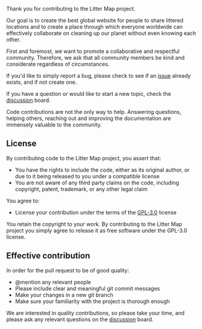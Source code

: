 Thank you for contributing to the Litter Map project.

Our goal is to create the best global website for people to share littered locations and to create a place through which everyone worldwide can effectively collaborate on cleaning up our planet without even knowing each other.

First and foremost, we want to promote a collaborative and respectful community. Therefore, we ask that all community members be kind and considerate regardless of circumstances. 

If you'd like to simply report a bug, please check to see if an [issue](https://github.com/earthstewards/littermap-aws-backend/issues) already exists, and if not create one.

If you have a question or would like to start a new topic, check the [discussion](https://github.com/earthstewards/littermap-aws-backend/discussions) board.

Code contributions are not the only way to help. Answering questions, helping others, reaching out and improving the documentation are immensely valuable to the community.

## License

By contributing code to the Litter Map project, you assert that:

- You have the rights to include the code, either as its original author, or due to it being released to you under a compatible license
- You are not aware of any third party claims on the code, including copyright, patent, trademark, or any other legal claim

You agree to:

- License your contribution under the terms of the [GPL-3.0](https://github.com/earthstewards/littermap-aws-backend/blob/53f60c5a1fb38d1a076267ac00b53c8c4ee0946a/LICENSE) license

You retain the copyright to your work. By contributing to the Litter Map project you simply agree to release it as free software under the GPL-3.0 license.

## Effective contribution

In order for the pull request to be of good quality:

- @mention any relevant people 
- Please include clear and meaningful git commit messages
- Make your changes in a new git branch
- Make sure your familiarity with the project is thorough enough

We are interested in quality contributions, so please take your time, and please ask any relevant questions on the [discussion](https://github.com/earthstewards/littermap-aws-backend/discussions) board.

